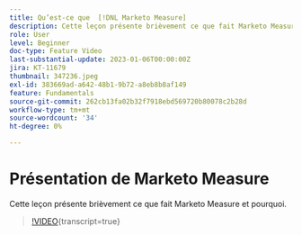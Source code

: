 ```yaml
---
title: Qu’est-ce que  [!DNL Marketo Measure]
description: Cette leçon présente brièvement ce que fait Marketo Measure et pourquoi.
role: User
level: Beginner
doc-type: Feature Video
last-substantial-update: 2023-01-06T00:00:00Z
jira: KT-11679
thumbnail: 347236.jpeg
exl-id: 383669ad-a642-48b1-9b72-a8eb8b8af149
feature: Fundamentals
source-git-commit: 262cb13fa02b32f7918ebd569720b80078c2b28d
workflow-type: tm+mt
source-wordcount: '34'
ht-degree: 0%

---
```


# Présentation de Marketo Measure

Cette leçon présente brièvement ce que fait Marketo Measure et pourquoi.

>[!VIDEO](https://video.tv.adobe.com/v/3421960/?learn=on&captions=fre_fr){transcript=true}
